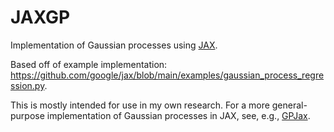 # JAXGP

Implementation of Gaussian processes using [JAX](https://jax.readthedocs.io/en/latest/).

Based off of example implementation: https://github.com/google/jax/blob/main/examples/gaussian_process_regression.py.

This is mostly intended for use in my own research.
For a more general-purpose implementation of Gaussian processes in JAX, see, e.g., [GPJax](https://gpjax.readthedocs.io/en/latest/).
